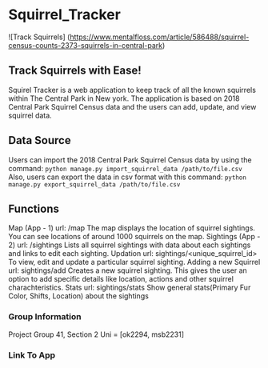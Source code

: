 # Squirrel_Tracker
  
![Track Squirrels] (https://www.mentalfloss.com/article/586488/squirrel-census-counts-2373-squirrels-in-central-park)

## Track Squirrels with Ease!
Squirel Tracker is a web application to keep track of all the known squirrels within The Central Park in New york. The application is based on 2018 Central Park Squirrel Census data and the users 
can add, update, and view squirrel data.
## Data Source
Users can import the 2018 Central Park Squirrel Census data by using the command:
`python manage.py import_squirrel_data /path/to/file.csv`
Also, users can export the data in csv format with this command:
`python manage.py export_squirrel_data /path/to/file.csv`
## Functions
Map (App - 1)
url: /map
The map displays the location of squirrel sightings. You can see locations of around 1000 squirrels on the map.
Sightings (App - 2)
url: /sightings
Lists all squirrel sightings with data about each sightings and  links to edit each sighting.
Updation
url: sightings/<unique_squirrel_id>
To view, edit and update a particular squirrel sighting.
Adding a new Squirrel
url: sightings/add
Creates a new squirrel sighting. This gives the user an option to add specific details like location, actions and other squirrel charachteristics.
Stats
url: sightings/stats
Show general stats(Primary Fur Color, Shifts, Location) about the sightings
### Group Information
Project Group 41, Section 2
Uni = [ok2294, msb2231]
### Link To App
